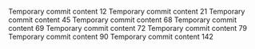 Temporary commit content 12
Temporary commit content 21
Temporary commit content 45
Temporary commit content 68
Temporary commit content 69
Temporary commit content 72
Temporary commit content 79
Temporary commit content 90
Temporary commit content 142
